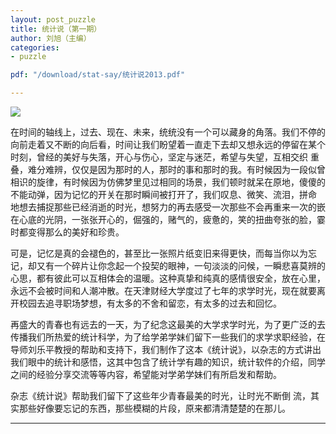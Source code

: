 ```yaml
---
layout: post_puzzle  
title: 统计说（第一期）
author: 刘旭（主编）
categories:
- puzzle

pdf: "/download/stat-say/统计说2013.pdf" 

---
```



[![](https://bayes-stat.github.com/images/statsay1.png ) ](http://bayes-stat.github.io/download/stat-say/统计说2013.pdf)

在时间的轴线上，过去、现在、未来，统统没有一个可以藏身的角落。我们不停的向前走着又不断的向后看，时间让我们盼望着一直走下去却又想永远的停留在某个时刻，曾经的美好与失落，开心与伤心，坚定与迷茫，希望与失望，互相交织
重叠，难分难辨，仅仅是因为那时的人，那时的事和那时的我。有时候因为一段似曾相识的旋律，有时候因为仿佛梦里见过相同的场景，我们顿时就呆在原地，傻傻的不能动弹，因为记忆的开关在那时瞬间被打开了，我们叹息、微笑、流泪，拼命
地想去捕捉那些已经消逝的时光，想努力的再去感受一次那些不会再重来一次的嵌在心底的光阴，一张张开心的，倔强的，赌气的，疲惫的，笑的扭曲夸张的脸，霎时都变得那么的美好和珍贵。

可是，记忆是真的会褪色的，甚至比一张照片纸变旧来得更快，而每当你以为忘记，却又有一个碎片让你念起一个投契的眼神，一句淡淡的问候，一瞬悲喜莫辨的心思，都有彼此可以互相体会的温暖。这种真挚和纯真的感情很安全，放在心里，
永远不会被时间和人潮冲散。在天津财经大学度过了七年的求学时光，现在就要离开校园去追寻职场梦想，有太多的不舍和留恋，有太多的过去和回忆。

再盛大的青春也有远去的一天，为了纪念这最美的大学求学时光，为了更广泛的去传播我们所热爱的统计科学，为了给学弟学妹们留下一些我们的求学求职经验，在导师刘乐平教授的帮助和支持下，我们制作了这本《统计说》，以杂志的方式讲出我们眼中的统计和感悟，这其中包含了统计学有趣的知识，统计软件的介绍，同学之间的经验分享交流等等内容，希望能对学弟学妹们有所启发和帮助。

杂志《统计说》帮助我们留下了这些年少青春最美的时光，让时光不断倒
流，其实那些好像要忘记的东西，那些模糊的片段，原来都清清楚楚的在那儿。


---


